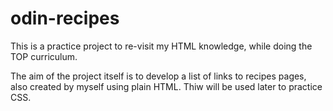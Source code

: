 # odin-recipes
This is a practice project to re-visit my HTML knowledge,
while doing the TOP curriculum.

The aim of the project itself is to develop a list of
links to recipes pages, also created by myself
using plain HTML. Thiw will be used later to practice
CSS.